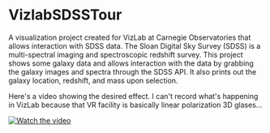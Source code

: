 # VizlabSDSSTour
A visualization project created for VizLab at Carnegie Observatories that allows interaction with SDSS data.
The Sloan Digital Sky Survey (SDSS) is a multi-spectral imaging and spectroscopic redshift survey.
This project shows some galaxy data and allows interaction with the data by grabbing the galaxy images and spectra through the SDSS API.
It also prints out the galaxy location, redshift, and mass upon selection.

Here's a video showing the desired effect.  I can't record what's happening in VizLab because that VR facility is basically linear polarization 3D glases...

[![Watch the video](https://img.youtube.com/vi/-LoB9oGyit4/default.jpg)](https://youtu.be/-LoB9oGyit4)
